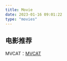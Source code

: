 ```yaml
---
title: Movie
date: 2023-01-16 09:01:22
type: "movies"
---
```


## 电影推荐

MVCAT：[MVCAT](https://www.mvcat.com/)

